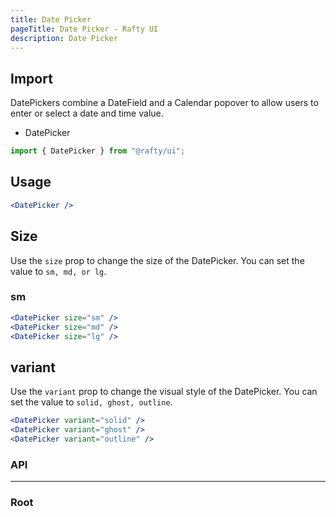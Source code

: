 ```yaml
---
title: Date Picker
pageTitle: Date Picker - Rafty UI
description: Date Picker
---
```


## Import

DatePickers combine a DateField and a Calendar popover to allow users to enter or select a date and time value.

- DatePicker

```jsx
import { DatePicker } from "@rafty/ui";
```

## Usage

```jsx
<DatePicker />
```

## Size

Use the `size` prop to change the size of the DatePicker. You can set the value to `sm, md, or lg`.

### sm

```jsx
<DatePicker size="sm" />
<DatePicker size="md" />
<DatePicker size="lg" />
```

## variant

Use the `variant` prop to change the visual style of the DatePicker. You can set the value to `solid, ghost, outline`.

```jsx
<DatePicker variant="solid" />
<DatePicker variant="ghost" />
<DatePicker variant="outline" />
```

### API

---

### Root
